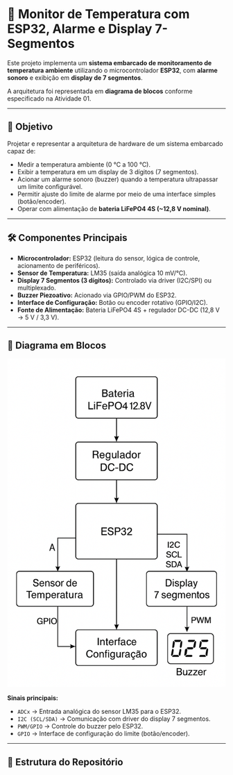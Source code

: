# 📡 Monitor de Temperatura com ESP32, Alarme e Display 7-Segmentos

Este projeto implementa um **sistema embarcado de monitoramento de temperatura ambiente** utilizando o microcontrolador **ESP32**, com **alarme sonoro** e exibição em **display de 7 segmentos**.  

A arquitetura foi representada em **diagrama de blocos** conforme especificado na Atividade 01.

---

## 🎯 Objetivo
Projetar e representar a arquitetura de hardware de um sistema embarcado capaz de:
- Medir a temperatura ambiente (0 °C a 100 °C).
- Exibir a temperatura em um display de 3 dígitos (7 segmentos).
- Acionar um alarme sonoro (buzzer) quando a temperatura ultrapassar um limite configurável.
- Permitir ajuste do limite de alarme por meio de uma interface simples (botão/encoder).
- Operar com alimentação de **bateria LiFePO4 4S (~12,8 V nominal)**.

---

## 🛠️ Componentes Principais
- **Microcontrolador:** ESP32 (leitura do sensor, lógica de controle, acionamento de periféricos).
- **Sensor de Temperatura:** LM35 (saída analógica 10 mV/°C).
- **Display 7 Segmentos (3 dígitos):** Controlado via driver (I2C/SPI) ou multiplexado.
- **Buzzer Piezoativo:** Acionado via GPIO/PWM do ESP32.
- **Interface de Configuração:** Botão ou encoder rotativo (GPIO/I2C).
- **Fonte de Alimentação:** Bateria LiFePO4 4S + regulador DC-DC (12,8 V → 5 V / 3,3 V).

---

## 🔌 Diagrama em Blocos

![Diagrama do Sistema](https://raw.githubusercontent.com/BraulioMatheus/monitor-temperatura-esp32/refs/heads/main/Diagrama%20de%20Blocos%20Sist%20Emb.png)

**Sinais principais:**
- `ADCx` → Entrada analógica do sensor LM35 para o ESP32.  
- `I2C (SCL/SDA)` → Comunicação com driver do display 7 segmentos.  
- `PWM/GPIO` → Controle do buzzer pelo ESP32.  
- `GPIO` → Interface de configuração do limite (botão/encoder).  

---

## 📂 Estrutura do Repositório

